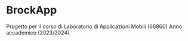 # BrockApp

Progetto per il corso di Laboratorio di Applicazioni Mobili (66860) Anno accademico (2023/2024)